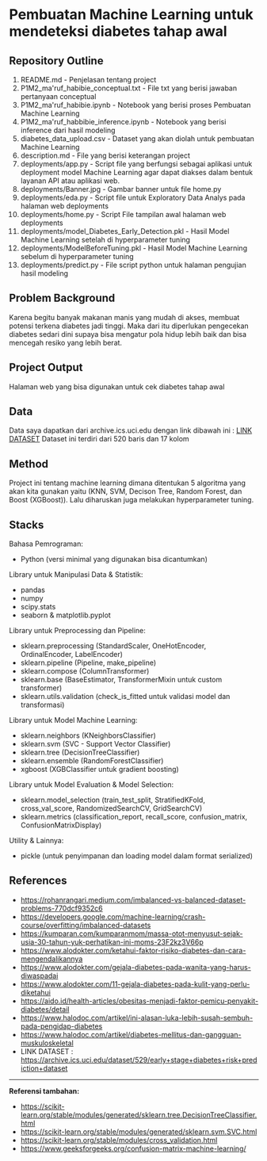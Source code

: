 # Pembuatan Machine Learning untuk mendeteksi diabetes tahap awal

## Repository Outline
1. README.md - Penjelasan tentang project
2. P1M2_ma'ruf_habibie_conceptual.txt -  File txt yang berisi jawaban pertanyaan conceptual
3. P1M2_ma'ruf_habibie.ipynb - Notebook yang berisi proses Pembuatan Machine Learning
4. P1M2_ma'ruf_habbibie_inference.ipynb - Notebook yang berisi inference dari hasil modeling
5. diabetes_data_upload.csv - Dataset yang akan diolah untuk pembuatan Machine Learning
6. description.md - File yang berisi keterangan project
6. deployments/app.py - Script file yang berfungsi sebagai aplikasi untuk deployment model Machine Learning agar    dapat diakses dalam bentuk layanan API atau aplikasi web.
7. deployments/Banner.jpg - Gambar banner untuk file home.py
8. deployments/eda.py - Script file untuk Exploratory Data Analys pada halaman web deployments
9. deployments/home.py -  Script File tampilan awal halaman web deployments
10. deployments/model_Diabetes_Early_Detection.pkl - Hasil Model Machine Learning setelah di hyperparameter tuning
11. deployments/ModelBeforeTuning.pkl - Hasil Model Machine Learning sebelum di hyperparameter tuning
12. deployments/predict.py - File script python untuk halaman pengujian hasil modeling

## Problem Background
Karena begitu banyak makanan manis yang mudah di akses, membuat potensi terkena diabetes jadi tinggi. Maka dari itu diperlukan pengecekan diabetes sedari dini supaya bisa mengatur pola hidup lebih baik dan bisa mencegah resiko yang lebih berat.

## Project Output
Halaman web yang bisa digunakan untuk cek diabetes tahap awal

## Data
Data saya dapatkan dari archive.ics.uci.edu dengan link dibawah ini :
[LINK DATASET](https://archive.ics.uci.edu/dataset/529/early+stage+diabetes+risk+prediction+dataset)
Dataset ini terdiri dari 520 baris dan 17 kolom

## Method
Project ini tentang machine learning dimana ditentukan 5 algoritma yang akan kita gunakan yaitu (KNN, SVM, Decison Tree, Random Forest, dan Boost (XGBoost)). Lalu diharuskan juga melakukan hyperparameter tuning.

## Stacks
Bahasa Pemrograman:
- Python (versi minimal yang digunakan bisa dicantumkan)

Library untuk Manipulasi Data & Statistik:
- pandas 
- numpy 
- scipy.stats 
- seaborn & matplotlib.pyplot 

Library untuk Preprocessing dan Pipeline:
- sklearn.preprocessing (StandardScaler, OneHotEncoder, OrdinalEncoder, LabelEncoder)
- sklearn.pipeline (Pipeline, make_pipeline)
- sklearn.compose (ColumnTransformer)
- sklearn.base (BaseEstimator, TransformerMixin untuk custom transformer)
- sklearn.utils.validation (check_is_fitted untuk validasi model dan transformasi)

Library untuk Model Machine Learning:
- sklearn.neighbors (KNeighborsClassifier)
- sklearn.svm (SVC - Support Vector Classifier)
- sklearn.tree (DecisionTreeClassifier)
- sklearn.ensemble (RandomForestClassifier)
- xgboost (XGBClassifier untuk gradient boosting)

Library untuk Model Evaluation & Model Selection:
- sklearn.model_selection (train_test_split, StratifiedKFold, cross_val_score, RandomizedSearchCV, GridSearchCV)
- sklearn.metrics (classification_report, recall_score, confusion_matrix, ConfusionMatrixDisplay)

Utility & Lainnya:
- pickle (untuk penyimpanan dan loading model dalam format serialized)

## References
- https://rohanrangari.medium.com/imbalanced-vs-balanced-dataset-problems-770dcf9352c6
- https://developers.google.com/machine-learning/crash-course/overfitting/imbalanced-datasets
- https://kumparan.com/kumparanmom/massa-otot-menyusut-sejak-usia-30-tahun-yuk-perhatikan-ini-moms-23F2kz3V66p  
- https://www.alodokter.com/ketahui-faktor-risiko-diabetes-dan-cara-mengendalikannya
- https://www.alodokter.com/gejala-diabetes-pada-wanita-yang-harus-diwaspadai  
- https://www.alodokter.com/11-gejala-diabetes-pada-kulit-yang-perlu-diketahui  
- https://aido.id/health-articles/obesitas-menjadi-faktor-pemicu-penyakit-diabetes/detail  
- https://www.halodoc.com/artikel/ini-alasan-luka-lebih-susah-sembuh-pada-pengidap-diabetes  
- https://www.halodoc.com/artikel/diabetes-mellitus-dan-gangguan-muskuloskeletal
- LINK DATASET : https://archive.ics.uci.edu/dataset/529/early+stage+diabetes+risk+prediction+dataset

---

**Referensi tambahan:**
- https://scikit-learn.org/stable/modules/generated/sklearn.tree.DecisionTreeClassifier.html
- https://scikit-learn.org/stable/modules/generated/sklearn.svm.SVC.html
- https://scikit-learn.org/stable/modules/cross_validation.html
- https://www.geeksforgeeks.org/confusion-matrix-machine-learning/

 

